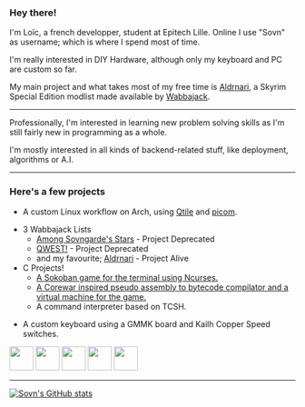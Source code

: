 ### Hey there!

I'm Loïc, a french developper, student at Epitech Lille.
Online I use "Sovn" as username; which is where I spend most of time.

I'm really interested in DIY Hardware, although only my keyboard and PC are custom so far.

My main project and what takes most of my free time is [Aldrnari](https://github.com/SovnSkyrim/Aldrnari), a Skyrim Special Edition modlist made available by [Wabbajack](http://www.wabbajack.org/#/).

---

Professionally, I'm interested in learning new problem solving skills as I'm still fairly new in programming as a whole.

I'm mostly interested in all kinds of backend-related stuff, like deployment, algorithms or A.I.

---

### Here's a few projects

 * A custom Linux workflow on Arch, using [Qtile](https://github.com/qtile/qtile) and [picom](https://github.com/yshui/picom).
- 3 Wabbajack Lists
  - [Among Sovngarde's Stars](https://github.com/SovnSkyrim/AmongSovngardesStars) - Project Deprecated
  - [QWEST!](https://github.com/SovnSkyrim/QWEST) - Project Deprecated
  - and my favourite; [Aldrnari](https://github.com/SovnSkyrim/Aldrnari) - Project Alive
- C Projects!
  - [A Sokoban game for the terminal using Ncurses.](https://github.com/SovnSkyrim/EPITECH-my_sokoban)
  - [A Corewar inspired pseudo assembly to bytecode compilator and a virtual machine for the game.](https://github.com/SovnSkyrim/EPITECH-Corewar)
  - A command interpreter based on TCSH.
 * A custom keyboard using a GMMK board and Kailh Copper Speed switches.

<img 
     height="42" src="https://github.com/get-icon/geticon/blob/master/icons/archlinux.svg">
<img 
     height="42" src="https://github.com/get-icon/geticon/blob/master/icons/bash.svg"> 
<img 
     height="42" src="https://github.com/get-icon/geticon/blob/master/icons/git-icon.svg"> 
<img 
     height="42" src="https://github.com/get-icon/geticon/blob/master/icons/c.svg">
<img 
     height="42" src="https://github.com/get-icon/geticon/blob/master/icons/python.svg">
___

[![Sovn's GitHub stats](https://github-readme-stats.vercel.app/api?username=SovnSkyrim&show_icons=true&theme=tokyonight)](https://github.com/anuraghazra/github-readme-stats)
